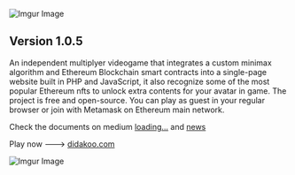![Imgur Image](http://i.imgur.com/3SqZpCN.jpg)


## Version 1.0.5

An independent multiplyer videogame that integrates a custom minimax algorithm and Ethereum Blockchain smart contracts into a single-page website built in PHP and JavaScript, it also recognize some of the most popular Ethereum nfts to unlock extra contents for your avatar in game. The project is free and open-source. You can play as guest in your regular browser or join with Metamask on Ethereum main network. 


Check the documents on medium [loading...](https://medium.com/@didakoo/jungle-game-pepar-afd5fb84f18e) and [news](https://twitter.com/didakoo_games)

Play now  ---> [didakoo.com](https://didakoo.com) 


![Imgur Image](http://i.imgur.com/fj8XkoO.jpg)


